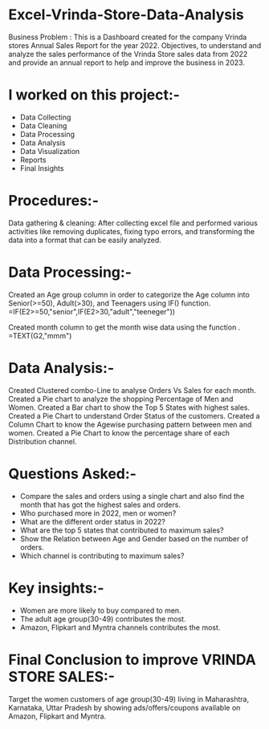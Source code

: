 # Excel-Vrinda-Store-Data-Analysis
Business Problem : This is a Dashboard created for the company Vrinda stores Annual Sales Report for the year 2022. 
Objectives, to understand and analyze the sales performance of the Vrinda Store sales data from 2022 and provide an annual report to help and improve the business in 2023.

# I worked on this project:-
* Data Collecting 
* Data Cleaning 
* Data Processing
* Data Analysis 
* Data Visualization
* Reports
* Final Insights

# Procedures:-

Data gathering & cleaning:  After collecting excel file and performed various activities like removing
duplicates, fixing typo errors, and transforming the data into a format that can be easily analyzed.

# Data Processing:-  
Created an Age group column in order to categorize the Age column into Senior(>=50),
Adult(>30), and Teenagers using IF() function. =IF(E2>=50,"senior",IF(E2>30,"adult","teeneger"))

 Created month column to get the month wise data using the function . =TEXT(G2,"mmm")

# Data Analysis:-  
Created Clustered combo-Line to analyse Orders Vs Sales for each month. 
Created a Pie chart to analyze the shopping Percentage of Men and Women.  Created a Bar chart to show the Top 5 
States with highest sales.  Created a Pie Chart to understand Order Status of the customers.  Created a Column 
Chart to know the Agewise purchasing pattern between men and women.  Created a Pie Chart to know the 
percentage share of each Distribution channel.

# Questions Asked:-
* Compare the sales and orders using a single chart and also find the month that has got the highest sales 
  and orders. 
* Who purchased more in 2022, men or women? 
* What are the different order status in 2022? 
* What are the top 5 states that contributed to maximum sales? 
* Show the Relation between Age and Gender based on the number of orders. 
* Which channel is contributing to maximum sales? 

# Key insights:- 
* Women are more likely to buy compared to men.
* The adult age group(30-49) contributes the most. 
* Amazon, Flipkart and Myntra channels contributes the most. 

# Final Conclusion to improve VRINDA STORE SALES:-
Target the women customers of age group(30-49) living 
in Maharashtra, Karnataka, Uttar Pradesh by showing 
ads/offers/coupons available on Amazon, Flipkart 
and Myntra. 

